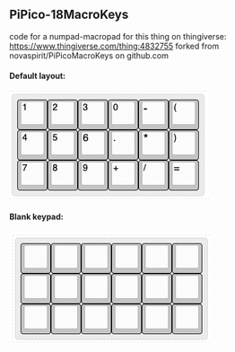 ## PiPico-18MacroKeys


code for a numpad-macropad for this thing on thingiverse: https://www.thingiverse.com/thing:4832755
forked from novaspirit/PiPicoMacroKeys on github.com

#### Default layout:

![](/layout.png)

#### Blank keypad:

![](/blank.png)